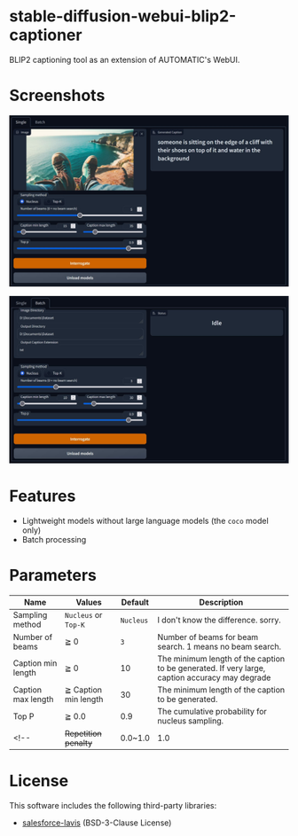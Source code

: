# stable-diffusion-webui-blip2-captioner

BLIP2 captioning tool as an extension of AUTOMATIC's WebUI.

# Screenshots

![screenshot 1](./screenshots/screenshot-1.jpg)

![screenshot 2](./screenshots/screenshot-2.jpg)

# Features

- Lightweight models without large language models (the `coco` model only)
- Batch processing

# Parameters

| Name               | Values                 | Default   | Description                                                                                    |
| ------------------ | ---------------------- | --------- | ---------------------------------------------------------------------------------------------- |
| Sampling method    | `Nucleus` or `Top-K`   | `Nucleus` | I don't know the difference. sorry.                                                            |
| Number of beams    | ≧ 0                    | `3`       | Number of beams for beam search. 1 means no beam search.                                       |
| Caption min length | ≧ 0                    | 10        | The minimum length of the caption to be generated. If very large, caption accuracy may degrade |
| Caption max length | ≧ Caption min length   | 30        | The minimum length of the caption to be generated.                                             |
| Top P              | ≧ 0.0                  | 0.9       | The cumulative probability for nucleus sampling.                                               |
| <!--               | ~~Repetition penalty~~ | 0.0~1.0   | 1.0                                                                                            | The parameter for repetition penalty. 1.0 means no penalty. | --> |

# License
This software includes the following third-party libraries:
- [salesforce-lavis](https://github.com/salesforce/LAVIS/tree/main/projects/blip2) (BSD-3-Clause License)


